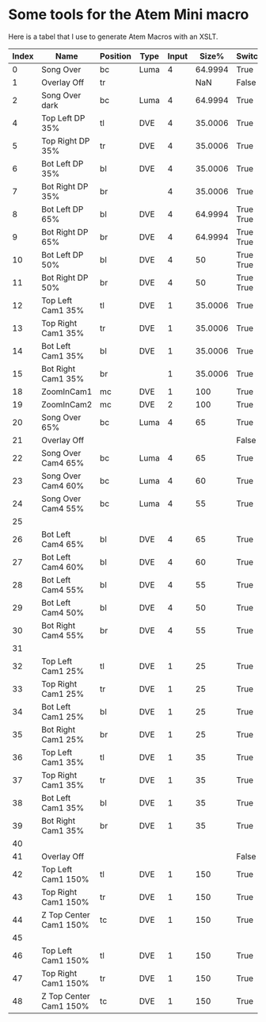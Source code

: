 # Some tools for the Atem Mini macro

Here is a tabel that I use to generate Atem Macros with an XSLT.

| Index | Name | Position | Type | Input | Size% | Switch | KeyCut |
|----|---|---|---|---|---|---|---|
| 0 | Song Over | bc | Luma | 4 | 64.9994 | True | Black |
| 1 | Overlay Off | tr |  |  | NaN | False |
| 2 | Song Over dark | bc | Luma | 4 | 64.9994 | True | MediaPlayer1 |
| 4 | Top Left DP 35% | tl | DVE | 4 | 35.0006 | True |
| 5 | Top Right DP 35% | tr | DVE | 4 | 35.0006 | True |
| 6 | Bot Left DP 35% | bl | DVE | 4 | 35.0006 | True |
| 7 | Bot Right DP 35% | br |  | 4 | 35.0006 | True |
| 8 | Bot Left DP 65% | bl | DVE | 4 | 64.9994 | True True |
| 9 | Bot Right DP 65% | br | DVE | 4 | 64.9994 | True True |
| 10 | Bot Left DP 50% | bl | DVE | 4 | 50 | True True |
| 11 | Bot Right DP 50% | br | DVE | 4 | 50 | True True |
| 12 | Top Left Cam1 35% | tl | DVE | 1 | 35.0006 | True |
| 13 | Top Right Cam1 35% | tr | DVE | 1 | 35.0006 | True |
| 14 | Bot Left Cam1 35% | bl | DVE | 1 | 35.0006 | True |
| 15 | Bot Right Cam1 35% | br |  | 1 | 35.0006 | True |
| 18 | ZoomInCam1 | mc | DVE | 1 | 100 | True |
| 19 | ZoomInCam2 | mc | DVE | 2 | 100 | True |
| 20 | Song Over 65% | bc | Luma | 4 | 65 | True | Black |
| 21 | Overlay Off |  |  |  |  | False |  |
| 22 | Song Over Cam4 65% | bc | Luma | 4 | 65 | True | MediaPlayer1 |
| 23 | Song Over Cam4 60% | bc | Luma | 4 | 60 | True | MediaPlayer1 |
| 24 | Song Over Cam4 55% | bc | Luma | 4 | 55 | True | MediaPlayer1 |
| 25 |  |  |  |  |  |  |  |
| 26 | Bot Left Cam4 65% | bl | DVE | 4 | 65 | True |  |
| 27 | Bot Left Cam4 60% | bl | DVE | 4 | 60 | True |  |
| 28 | Bot Left Cam4 55% | bl | DVE | 4 | 55 | True |  |
| 29 | Bot Left Cam4 50% | bl | DVE | 4 | 50 | True |  |
| 30 | Bot Right Cam4 55% | br | DVE | 4 | 55 | True |  |
| 31 |  |  |  |  |  |  |  |
| 32 | Top Left Cam1 25% | tl | DVE | 1 | 25 | True |  |
| 33 | Top Right Cam1 25% | tr | DVE | 1 | 25 | True |  |
| 34 | Bot Left Cam1 25% | bl | DVE | 1 | 25 | True |  |
| 35 | Bot Right Cam1 25% | br | DVE | 1 | 25 | True |  |
| 36 | Top Left Cam1 35% | tl | DVE | 1 | 35 | True |  |
| 37 | Top Right Cam1 35% | tr | DVE | 1 | 35 | True |  |
| 38 | Bot Left Cam1 35% | bl | DVE | 1 | 35 | True |  |
| 39 | Bot Right Cam1 35% | br | DVE | 1 | 35 | True |  |
| 40 |  |  |  |  |  |  |  |
| 41 | Overlay Off |  |  |  |  | False |  |
| 42 | Top Left Cam1 150% | tl | DVE | 1 | 150 | True |  |
| 43 | Top Right Cam1 150% | tr | DVE | 1 | 150 | True |  |
| 44 | Z Top Center Cam1 150% | tc | DVE | 1 | 150 | True |  |
| 45 |  |  |  |  |  |  |  |
| 46 | Top Left Cam1 150% | tl | DVE | 1 | 150 | True |  |
| 47 | Top Right Cam1 150% | tr | DVE | 1 | 150 | True |  |
| 48 | Z Top Center Cam1 150% | tc | DVE | 1 | 150 | True |  |